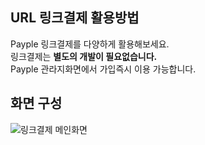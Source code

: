 ## URL 링크결제 활용방법 
Payple 링크결제를 다양하게 활용해보세요.<br>
링크결제는 **별도의 개발이 필요없습니다.** <br>
Payple 관라지화면에서 가입즉시 이용 가능합니다.<br> 
## 화면 구성 
![링크결제 메인화면](/img/link_main.png)
